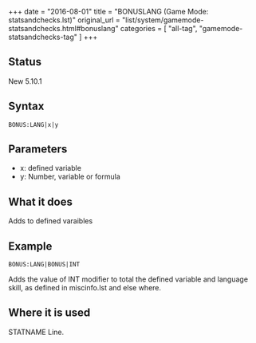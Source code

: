 +++
date = "2016-08-01"
title = "BONUSLANG (Game Mode: statsandchecks.lst)"
original_url = "list/system/gamemode-statsandchecks.html#bonuslang"
categories = [ "all-tag", "gamemode-statsandchecks-tag" ]
+++

## Status

New 5.10.1

## Syntax

`BONUS:LANG|x|y`

## Parameters

-   x: defined variable
-   y: Number, variable or formula



What it does
------------

Adds to defined varaibles

Example
-------

`BONUS:LANG|BONUS|INT`

Adds the value of INT modifier to total the defined variable and
language skill, as defined in miscinfo.lst and else where.

Where it is used
----------------

STATNAME Line.

